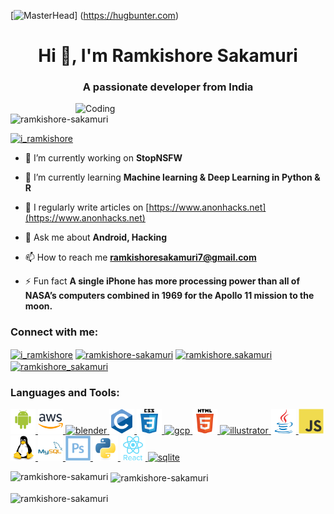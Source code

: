 [![MasterHead](https://1.bp.blogspot.com/-7A4WynwLsMw/XbBpCXG8fHI/AAAAAAAAMt4/uOa1bpLskYgrwGbllhSu2SDj_Mig8SXJQCLcBGAsYHQ/s1600/2000_600px.gif)]
(https://hugbunter.com)

<h1 align="center">Hi 👋, I'm Ramkishore Sakamuri</h1>
<h3 align="center">A passionate developer from India</h3>
<img align="right" alt="Coding" width="400" src="https://images.app.goo.gl/FKh4Ro16GrNyZGds7”>

<p align="left"> <img src="https://komarev.com/ghpvc/?username=ramkishore-sakamuri&label=Profile%20views&color=0e75b6&style=flat" alt="ramkishore-sakamuri" /> </p>

<p align="left"> <a href="https://twitter.com/i_ramkishore" target="blank"><img src="https://img.shields.io/twitter/follow/i_ramkishore?logo=twitter&style=for-the-badge" alt="i_ramkishore" /></a> </p>

- 🔭 I’m currently working on **StopNSFW**

- 🌱 I’m currently learning **Machine learning & Deep Learning in Python & R**

- 📝 I regularly write articles on [https://www.anonhacks.net](https://www.anonhacks.net)

- 💬 Ask me about **Android, Hacking**

- 📫 How to reach me **ramkishoresakamuri7@gmail.com**

- ⚡ Fun fact **A single iPhone has more processing power than all of NASA’s computers combined in 1969 for the Apollo 11 mission to the moon.**

<h3 align="left">Connect with me:</h3>
<p align="left">
<a href="https://twitter.com/i_ramkishore" target="blank"><img align="center" src="https://raw.githubusercontent.com/rahuldkjain/github-profile-readme-generator/master/src/images/icons/Social/twitter.svg" alt="i_ramkishore" height="30" width="40" /></a>
<a href="https://linkedin.com/in/ramkishore-sakamuri" target="blank"><img align="center" src="https://raw.githubusercontent.com/rahuldkjain/github-profile-readme-generator/master/src/images/icons/Social/linked-in-alt.svg" alt="ramkishore-sakamuri" height="30" width="40" /></a>
<a href="https://instagram.com/ramkishore.sakamuri" target="blank"><img align="center" src="https://raw.githubusercontent.com/rahuldkjain/github-profile-readme-generator/master/src/images/icons/Social/instagram.svg" alt="ramkishore.sakamuri" height="30" width="40" /></a>
<a href="https://medium.com/ramkishore_sakamuri" target="blank"><img align="center" src="https://raw.githubusercontent.com/rahuldkjain/github-profile-readme-generator/master/src/images/icons/Social/medium.svg" alt="ramkishore_sakamuri" height="30" width="40" /></a>
</p>

<h3 align="left">Languages and Tools:</h3>
<p align="left"> <a href="https://developer.android.com" target="_blank" rel="noreferrer"> <img src="https://raw.githubusercontent.com/devicons/devicon/master/icons/android/android-original-wordmark.svg" alt="android" width="40" height="40"/> </a> <a href="https://aws.amazon.com" target="_blank" rel="noreferrer"> <img src="https://raw.githubusercontent.com/devicons/devicon/master/icons/amazonwebservices/amazonwebservices-original-wordmark.svg" alt="aws" width="40" height="40"/> </a> <a href="https://www.blender.org/" target="_blank" rel="noreferrer"> <img src="https://download.blender.org/branding/community/blender_community_badge_white.svg" alt="blender" width="40" height="40"/> </a> <a href="https://www.cprogramming.com/" target="_blank" rel="noreferrer"> <img src="https://raw.githubusercontent.com/devicons/devicon/master/icons/c/c-original.svg" alt="c" width="40" height="40"/> </a> <a href="https://www.w3schools.com/css/" target="_blank" rel="noreferrer"> <img src="https://raw.githubusercontent.com/devicons/devicon/master/icons/css3/css3-original-wordmark.svg" alt="css3" width="40" height="40"/> </a> <a href="https://cloud.google.com" target="_blank" rel="noreferrer"> <img src="https://www.vectorlogo.zone/logos/google_cloud/google_cloud-icon.svg" alt="gcp" width="40" height="40"/> </a> <a href="https://www.w3.org/html/" target="_blank" rel="noreferrer"> <img src="https://raw.githubusercontent.com/devicons/devicon/master/icons/html5/html5-original-wordmark.svg" alt="html5" width="40" height="40"/> </a> <a href="https://www.adobe.com/in/products/illustrator.html" target="_blank" rel="noreferrer"> <img src="https://www.vectorlogo.zone/logos/adobe_illustrator/adobe_illustrator-icon.svg" alt="illustrator" width="40" height="40"/> </a> <a href="https://www.java.com" target="_blank" rel="noreferrer"> <img src="https://raw.githubusercontent.com/devicons/devicon/master/icons/java/java-original.svg" alt="java" width="40" height="40"/> </a> <a href="https://developer.mozilla.org/en-US/docs/Web/JavaScript" target="_blank" rel="noreferrer"> <img src="https://raw.githubusercontent.com/devicons/devicon/master/icons/javascript/javascript-original.svg" alt="javascript" width="40" height="40"/> </a> <a href="https://www.linux.org/" target="_blank" rel="noreferrer"> <img src="https://raw.githubusercontent.com/devicons/devicon/master/icons/linux/linux-original.svg" alt="linux" width="40" height="40"/> </a> <a href="https://www.mysql.com/" target="_blank" rel="noreferrer"> <img src="https://raw.githubusercontent.com/devicons/devicon/master/icons/mysql/mysql-original-wordmark.svg" alt="mysql" width="40" height="40"/> </a> <a href="https://www.photoshop.com/en" target="_blank" rel="noreferrer"> <img src="https://raw.githubusercontent.com/devicons/devicon/master/icons/photoshop/photoshop-line.svg" alt="photoshop" width="40" height="40"/> </a> <a href="https://www.python.org" target="_blank" rel="noreferrer"> <img src="https://raw.githubusercontent.com/devicons/devicon/master/icons/python/python-original.svg" alt="python" width="40" height="40"/> </a> <a href="https://reactjs.org/" target="_blank" rel="noreferrer"> <img src="https://raw.githubusercontent.com/devicons/devicon/master/icons/react/react-original-wordmark.svg" alt="react" width="40" height="40"/> </a> <a href="https://www.sqlite.org/" target="_blank" rel="noreferrer"> <img src="https://www.vectorlogo.zone/logos/sqlite/sqlite-icon.svg" alt="sqlite" width="40" height="40"/> </a> </p>

<p><img align="left" src="https://github-readme-stats.vercel.app/api/top-langs?username=ramkishore-sakamuri&show_icons=true&locale=en&layout=compact" alt="ramkishore-sakamuri" /></p>

<p>&nbsp;<img align="center" src="https://github-readme-stats.vercel.app/api?username=ramkishore-sakamuri&show_icons=true&locale=en" alt="ramkishore-sakamuri" /></p>

<p><img align="center" src="https://github-readme-streak-stats.herokuapp.com/?user=ramkishore-sakamuri&" alt="ramkishore-sakamuri" /></p>
